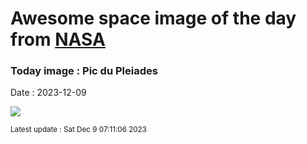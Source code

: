 
# Awesome space image of the day from [NASA](https://api.nasa.gov/)

### Today image : Pic du Pleiades
Date : 2023-12-09

![](https://apod.nasa.gov/apod/image/2312/_MG_4553_rawfile1024.jpg)

<small>Latest update : Sat Dec  9 07:11:06 2023</small>
        